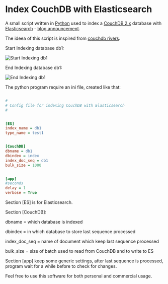 # Index CouchDB with Elasticsearch

A small script written in [Python](https://www.python.org/) used to index a [CouchDB 2.x](http://couchdb.apache.org/) database with [Elasticsearch](https://www.elastic.co/)  - [blog announcement](http://rainbowheart.ro/450).

The ideea of this script is inspired from [couchdb rivers](https://github.com/elastic/elasticsearch-river-couchdb).

Start Indexing database db1:

![Start Indexing db1](http://rainbowheart.ro/static/uploads/1/2016/9/esindexcouchdb2x1.jpg)

End Indexing database db1:

![End Indexing db1](http://rainbowheart.ro/static/uploads/1/2016/9/esindexcouchdb2x2.jpg)


The python program require an ini file, created like that:

```ini

#
# Config file for indexing CouchDB with Elasticsearch
#


[ES]
index_name = db1
type_name = test1


[CouchDB]
dbname = db1
dbindex = index
index_doc_seq = db1
bulk_size = 1000


[app]
#seconds
delay = 1
verbose = True

```

Section [ES] is for Elasticsearch.

Section [CouchDB]:

dbname = which database is indexed

dbindex = in which database to store last sequence processed

index_doc_seq = name of document which keep last sequence processed

bulk_size = size of batch used to read from CouchDB and to write to ES

Section [app] keep some generic settings, after last sequence is processed, program wait for a while before to check for changes.

Feel free to use this software for both personal and commercial usage.

